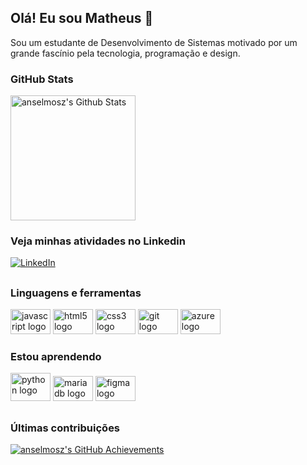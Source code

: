 ## Olá! Eu sou Matheus 👋
Sou um estudante de Desenvolvimento de Sistemas motivado por um grande fascínio pela tecnologia, programação e design.

### GitHub Stats
<div align="start">
  <a href="https://github.com/Anselmo-Ma">
    <img height=200 align="center" src="https://github-readme-stats.vercel.app/api?username=anselmosz&theme=dark&border_color=000&show_icons=true" alt="anselmosz's Github Stats"/>
    <!-- 
    <img height=200 align="center" src="https://github-readme-stats.vercel.app/api/top-langs?username=anselmosz&theme=dracula&layout=compact&bg_color=000&border_color=FFF&title_color=18c3f8&text_color=FFF&langs_count=8&card_width=320" />
    -->
  </a>
</div>

### Veja minhas atividades no Linkedin
[![LinkedIn](https://img.shields.io/badge/LinkedIn-000?style=for-the-badge&logo=linkedin&logoColor=0077B5)](https://www.linkedin.com/in/matheus-souza-anselmo-aba10a215/)

##

### Linguagens e ferramentas
<div>
  <img width="64" src="https://cdn.jsdelivr.net/gh/devicons/devicon/icons/javascript/javascript-original.svg" height="40" alt="javascript logo"  />
  <img width="64" src="https://cdn.jsdelivr.net/gh/devicons/devicon/icons/html5/html5-original.svg" height="40" alt="html5 logo"  />
  <img width="64" src="https://cdn.jsdelivr.net/gh/devicons/devicon/icons/css3/css3-original.svg" height="40" alt="css3 logo"  />
  <img width="64" src="https://cdn.jsdelivr.net/gh/devicons/devicon/icons/git/git-original.svg" height="40" alt="git logo"  />
  <img width="64" src="https://cdn.jsdelivr.net/gh/devicons/devicon/icons/azure/azure-original.svg" height="40" alt="azure logo"  />
</div>

### Estou aprendendo  
<div>
  <img width="64" src="https://cdn.jsdelivr.net/gh/devicons/devicon/icons/python/python-original.svg" height="45" alt="python logo"  />
  <img width="64" src="https://cdn.jsdelivr.net/gh/devicons/devicon/icons/mariadb/mariadb-original.svg" height="40" alt="mariadb logo"  />
  <img width="64" src="https://cdn.jsdelivr.net/gh/devicons/devicon/icons/figma/figma-original.svg" height="40" alt="figma logo"  />
</div>

## 

### Últimas contribuições
<div align="start">
  <a href="https://github.com/Anselmo-Ma">
    <img src="https://github-profile-summary-cards.vercel.app/api/cards/profile-details?username=anselmosz&theme=dark" alt="anselmosz's GitHub Achievements" />
  </a>
</div>
